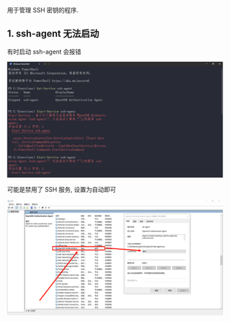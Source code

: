 用于管理 SSH 密钥的程序.

## 1. ssh-agent 无法启动

有时启动 ssh-agent 会报错

![](./../../../../images/Issues_of_ssh-agent/%E6%9C%89%E6%97%B6%E5%90%AF%E5%8A%A8%20ssh-agent%20%E4%BC%9A%E6%8A%A5%E9%94%99.png)

可能是禁用了 SSH 服务, 设置为自动即可

![](./../../../../images/Issues_of_ssh-agent/%E5%8F%AF%E8%83%BD%E6%98%AF%E7%A6%81%E7%94%A8%E4%BA%86%20SSH%20%E6%9C%8D%E5%8A%A1,%20%E8%AE%BE%E7%BD%AE%E4%B8%BA%E8%87%AA%E5%8A%A8%E5%8D%B3%E5%8F%AF.png)
